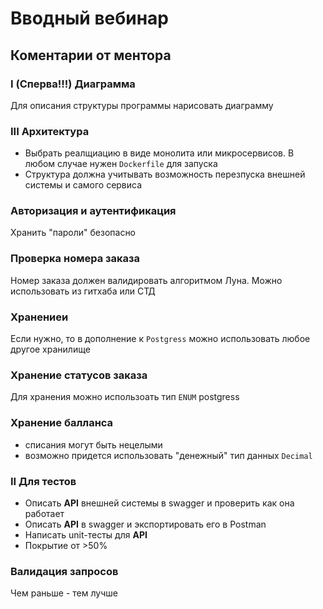 # Вводный вебинар

## Коментарии от ментора
### I (Сперва!!!) Диаграмма
Для описания структуры программы нарисовать диаграмму

### III Архитектура
- Выбрать реалщиацию в виде монолита или микросервисов. В любом случае нужен `Dockerfile` для запуска
- Структура должна учитывать возможность перезпуска внешней системы и самого сервиса

### Авторизация и аутентификация
Хранить "пароли" безопасно

### Проверка номера заказа
Номер заказа должен валидировать алгоритмом Луна. Можно использовать из гитхаба или СТД

### Хранениеи
Если нужно, то в дополнение к `Postgress` можно использовать любое другое хранилище

### Хранение статусов заказа
Для хранения можно использоать тип `ENUM` postgress

### Хранение балланса
- списания могут быть нецелыми
- возможно придется использовать "денежный" тип данных `Decimal`

### II Для тестов
- Описать **API** внешней системы в swagger и проверить как она работает
- Описать **API** в swagger и экспортировать его в Postman
- Написать unit-тесты для **API**
- Покрытие от >50%

### Валидация запросов
Чем раньше - тем лучше

